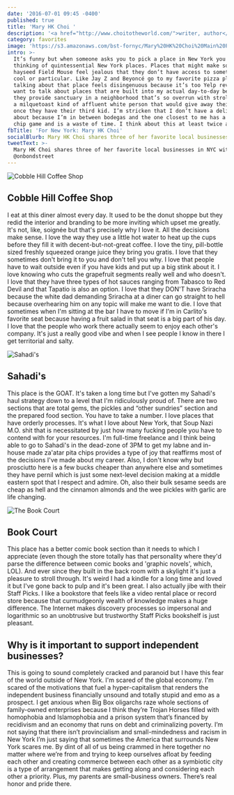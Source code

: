 ```yaml
---
date: '2016-07-01 09:45 -0400'
published: true
title: 'Mary HK Choi '
description: '<a href="http://www.choitotheworld.com/">writer, author</a>'
category: favorites
image: 'https://s3.amazonaws.com/bst-fornyc/Mary%20HK%20Choi%20Main%20Portrait.jpg'
intro: >-
  It’s funny but when someone asks you to pick a place in New York you start
  thinking of quintessential New York places. Places that might make some
  hayseed Field Mouse feel jealous that they don’t have access to something so
  cool or particular. Like Jay Z and Beyoncé go to my favorite pizza place but
  talking about that place feels disingenuous because it’s too Yelp review. I
  want to talk about places that are built into my actual day-to-day because
  they provide sanctuary in a neighborhood that’s so overrun with strollers and
  a milquetoast kind of affluent white person that would give away their pet
  once they have their third kid. I’m stricken that I don’t have a deli to talk
  about because I’m in between bodegas and the one closest to me has a trash
  chip game and is a waste of time. I think about this at least twice a day.
fbTitle: 'For New York: Mary HK Choi'
socialBlurb: Mary HK Choi shares three of her favorite local businesses in NYC.
tweetText: >-
  Mary HK Choi shares three of her favorite local businesses in NYC with
  @onbondstreet
---
```

![Cobble Hill Coffee Shop](https://s3.amazonaws.com/bst-fornyc/Mary%20HK%20Choi%20Cobble%20Hill%20Coffee%20Shop.jpg)
## Cobble Hill Coffee Shop

I eat at this diner almost every day. It used to be the donut shoppe but they redid the interior and branding to be more inviting which upset me greatly. It's not, like, soignée but that's precisely why I love it. All the decisions make sense. I love the way they use a little hot water to heat up the cups before they fill it with decent-but-not-great coffee. I love the tiny, pill-bottle sized freshly squeezed orange juice they bring you gratis. I love that they sometimes don't bring it to you and don't tell you why. I love that people have to wait outside even if you have kids and put up a big stink about it. I love knowing who cuts the grapefruit segments really well and who doesn't. I love that they have three types of hot sauces ranging from Tabasco to Red Devil and that Tapatio is also an option. I love that they DON'T have Sriracha because the white dad demanding Sriracha at a diner can go straight to hell because overhearing him on any topic will make me want to die. I love that sometimes when I'm sitting at the bar I have to move if I'm in Carlito's favorite seat because having a fruit salad in that seat is a big part of his day. I love that the people who work there actually seem to enjoy each other's company. It's just a really good vibe and when I see people I know in there I get territorial and salty.

![Sahadi's](https://s3.amazonaws.com/bst-fornyc/Mary%20HK%20Choi%20Sahadi's.jpg)
## Sahadi's

This place is the GOAT. It's taken a long time but I've gotten my Sahadi's haul strategy down to a level that I'm ridiculously proud of. There are two sections that are total gems, the pickles and “other sundries” section and the prepared food section. You have to take a number. I love places that have orderly processes. It's what I love about New York, that Soup Nazi M.O. shit that is necessitated by just how many fucking people you have to contend with for your resources. I'm full-time freelance and I think being able to go to Sahadi's in the dead-zone of 3PM to get my labne and in-house made za'atar pita chips provides a type of joy that reaffirms most of the decisions I've made about my career. Also, I don't know why but prosciutto here is a few bucks cheaper than anywhere else and sometimes they have pernil which is just some next-level decision making at a middle eastern spot that I respect and admire. Oh, also their bulk sesame seeds are cheap as hell and the cinnamon almonds and the wee pickles with garlic are life changing.

![The Book Court](https://s3.amazonaws.com/bst-fornyc/Mary%20HK%20Choi%20Book%20Court.jpg)
## Book Court

This place has a better comic book section than it needs to which I appreciate (even though the store totally has that personality where they'd parse the difference between comic books and 'graphic novels', which, LOL). And ever since they built in the back room with a skylight it's just a pleasure to stroll through. It's weird I had a kindle for a long time and loved it but I've gone back to pulp and it's been great. I also actually jibe with their Staff Picks. I like a bookstore that feels like a video rental place or record store because that curmudgeonly wealth of knowledge makes a huge difference. The Internet makes discovery processes so impersonal and logarithmic so an unobtrusive but trustworthy Staff Picks bookshelf is just pleasant.

## Why is it important to support independent businesses?

This is going to sound completely cracked and paranoid but I have this fear of the world outside of New York. I'm scared of the global economy. I'm scared of the motivations that fuel a hyper-capitalism that renders the independent business financially unsound and totally stupid and emo as a prospect. I get anxious when Big Box oligarchs raze whole sections of family-owned enterprises because I think they’re Trojan Horses filled with homophobia and Islamophobia and a prison system that’s financed by recidivism and an economy that runs on debt and criminalizing poverty. I’m not saying that there isn’t provincialism and small-mindedness and racism in New York I’m just saying that sometimes the America that surrounds New York scares me. By dint of all of us being crammed in here together no matter where we’re from and trying to keep ourselves afloat by feeding each other and creating commerce between each other as a symbiotic city is a type of arrangement that makes getting along and considering each other a priority. Plus, my parents are small-business owners. There’s real honor and pride there.
